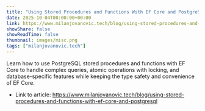 ```yaml
---
title: "Using Stored Procedures and Functions With EF Core and PostgreSQL"
date: 2025-10-04T00:00:00+00:00
link: https://www.milanjovanovic.tech/blog/using-stored-procedures-and-functions-with-ef-core-and-postgresql
showShare: false
showReadTime: false
thumbnail: images/misc.png
tags: ["milanjovanovic.tech"]
---
```

Learn how to use PostgreSQL stored procedures and functions with EF Core to handle complex queries, atomic operations with locking, and database-specific features while keeping the type safety and convenience of EF Core.

- Link to article: https://www.milanjovanovic.tech/blog/using-stored-procedures-and-functions-with-ef-core-and-postgresql